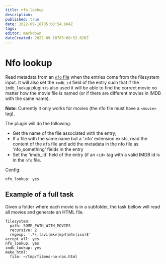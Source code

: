 ```yaml
---
title: nfo_lookup
description: 
published: true
date: 2022-09-18T05:08:54.604Z
tags: 
editor: markdown
dateCreated: 2022-09-18T05:08:52.026Z
---
```


# Nfo lookup

Read metadata from an [`nfo` file](http://kodi.wiki/view/NFO_files) when the entries come from the filesystem input. It will also set the
`imdb_id` field of the entry such that if the `imdb_lookup` plugin is also used it will be able to find the correct movie no matter how the movie file is named (or if there are different movies in IMDB with the same name).

**Note**: Currently it only works for movies (the nfo file must have a `<movie>`
tag).

The plugin will do the following:

- Get the name of the file associated with the entry;
- If a file with the same name but a '.nfo' extension exists, read the content of the `nfo` file and add the metadata in the nfo file as 'nfo_something' fields in the entry
- Set the 'imdb_id' field of the entry (if an `<id>` tag with a valid IMDB id is in the `nfo` file.

Config:

```
nfo_lookup: yes
```


Example of a full task
----------------------

Given a folder where each movie is in a subfolder, the task bellow will read all movies and generate an HTML file.

```
filesystem:
  path: SOME_PATH_WITH_MOVIES
  recursive: 2
  regexp: '.*\.(avi|mkv|mp4|m4v|iso)$'
accept_all: yes
nfo_lookup: yes
imdb_lookup: yes
make_html:
  file: ~/tmp/filmes-no-nas.html
```


